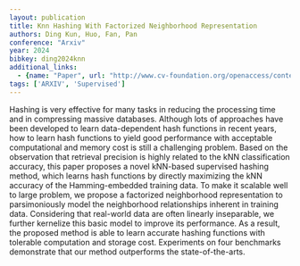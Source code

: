 ```yaml
---
layout: publication
title: Knn Hashing With Factorized Neighborhood Representation
authors: Ding Kun, Huo, Fan, Pan
conference: "Arxiv"
year: 2024
bibkey: ding2024knn
additional_links:
  - {name: "Paper", url: "http://www.cv-foundation.org/openaccess/content_iccv_2015/papers/Ding_kNN_Hashing_With_ICCV_2015_paper.pdf"}
tags: ['ARXIV', 'Supervised']
---
```

Hashing is very effective for many tasks in reducing the processing time and in compressing massive databases. Although lots of approaches have been developed to learn data-dependent hash functions in recent years, how to learn hash functions to yield good performance with acceptable computational and memory cost is still a challenging problem. Based on the observation that retrieval precision is highly related to the kNN classification accuracy, this paper proposes a novel kNN-based supervised hashing method, which learns hash functions by directly maximizing the kNN accuracy of the Hamming-embedded training data. To make it scalable well to large problem, we propose a factorized neighborhood representation to parsimoniously model the neighborhood relationships inherent in training data. Considering that real-world data are often linearly inseparable, we further kernelize this basic model to improve its performance. As a result, the proposed method is able to learn accurate hashing functions with tolerable computation and storage cost. Experiments on four benchmarks demonstrate that our method outperforms the state-of-the-arts.
